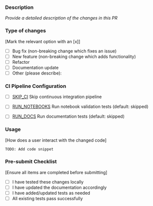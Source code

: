 ### Description
*Provide a detailed description of the changes in this PR*

### Type of changes
[Mark the relevant option with an [x]]

- [ ]  Bug fix (non-breaking change which fixes an issue)
- [ ]  New feature (non-breaking change which adds functionality)
- [ ]  Refactor
- [ ]  Documentation update
- [ ]  Other (please describe):

### CI Pipeline Configuration
<!-- Check the boxes below to configure CI (continuous integration) behavior. These will automatically apply labels -->
<!-- Note: Leave boxes unchecked by default, check only if you want to modify default behavior -->

 - [ ] [SKIP_CI](https://github.com/NVIDIA/bionemo-framework/blob/dorotat/pytest-nbval-on-demand/docs/docs/user-guide/contributing/contributing.md#skip_ci) Skip continuous integration pipeline
 - [ ] [RUN_NOTEBOOKS](https://github.com/NVIDIA/bionemo-framework/blob/dorotat/pytest-nbval-on-demand/docs/docs/user-guide/contributing/contributing.md#run_notebooks) Run notebook validation tests (default: skipped)
 - [ ] [RUN_DOCS](https://github.com/NVIDIA/bionemo-framework/blob/dorotat/pytest-nbval-on-demand/docs/docs/user-guide/contributing/contributing.md#run_docs) Run documentation tests (default: skipped)


### Usage
[How does a user interact with the changed code]
```python
TODO: Add code snippet
```

### Pre-submit Checklist
[Ensure all items are completed before submitting]

 - [ ] I have tested these changes locally
 - [ ] I have updated the documentation accordingly
 - [ ] I have added/updated tests as needed
 - [ ] All existing tests pass successfully